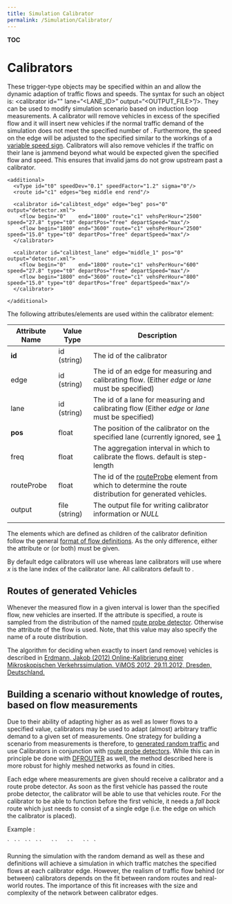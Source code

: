 ```yaml
---
title: Simulation Calibrator
permalink: /Simulation/Calibrator/
---
```


__TOC__

Calibrators
===========

These trigger-type objects may be specified within an and allow the dynamic adaption of traffic flows and speeds. The syntax for such an object is: <span class="inlxml"><calibrator id="<ID>" lane=“<LANE_ID>” output=“<OUTPUT_FILE>”/&gt;</span>. They can be used to modify simulation scenario based on induction loop measurements. A calibrator will remove vehicles in excess of the specified flow and it will insert new vehicles if the normal traffic demand of the simulation does not meet the specified number of . Furthermore, the speed on the edge will be adjusted to the specified similar to the workings of a [variable speed sign](/Simulation/Variable_Speed_Signs "wikilink"). Calibrators will also remove vehicles if the traffic on their lane is jammend beyond what would be expected given the specified flow and speed. This ensures that invalid jams do not grow upstream past a calibrator.

    <additional>
      <vType id="t0" speedDev="0.1" speedFactor="1.2" sigma="0"/>
      <route id="c1" edges="beg middle end rend"/>

      <calibrator id="calibtest_edge" edge="beg" pos="0" output="detector.xml">
        <flow begin="0"    end="1800" route="c1" vehsPerHour="2500" speed="27.8" type="t0" departPos="free" departSpeed="max"/>
        <flow begin="1800" end="3600" route="c1" vehsPerHour="2500" speed="15.0" type="t0" departPos="free" departSpeed="max"/>
      </calibrator>

      <calibrator id="calibtest_lane" edge="middle_1" pos="0" output="detector.xml">
        <flow begin="0"    end="1800" route="c1" vehsPerHour="600" speed="27.8" type="t0" departPos="free" departSpeed="max"/>
        <flow begin="1800" end="3600" route="c1" vehsPerHour="800" speed="15.0" type="t0" departPos="free" departSpeed="max"/>
      </calibrator>

    </additional>

The following attributes/elements are used within the calibrator element:

| Attribute Name | Value Type    | Description                                                                                                                                         |
|----------------|---------------|-----------------------------------------------------------------------------------------------------------------------------------------------------|
| **id**         | id (string)   | The id of the calibrator                                                                                                                            |
| edge           | id (string)   | The id of an edge for measuring and calibrating flow. (Either *edge* or *lane* must be specified)                                                   |
| lane           | id (string)   | The id of a lane for measuring and calibrating flow (Either *edge* or *lane* must be specified)                                                     |
| **pos**        | float         | The position of the calibrator on the specified lane (currently ignored, see [1](http://sumo-sim.org/trac.wsgi/ticket/1331)                         |
| freq           | float         | The aggregation interval in which to calibrate the flows. default is step-length                                                                    |
| routeProbe     | float         | The id of the [routeProbe](/Simulation/Output/RouteProbe "wikilink") element from which to determine the route distribution for generated vehicles. |
| output         | file (string) | The output file for writing calibrator information or *NULL*                                                                                        |
||

The elements which are defined as children of the calibrator definition follow the general [format of flow definitions](/Definition_of_Vehicles,_Vehicle_Types,_and_Routes#Repeated_vehicles "wikilink"). As the only difference, either the attribute or (or both) must be given.

By default edge calibrators will use whereas lane calibrators will use where *x* is the lane index of the calibrator lane. All calibrators default to .

Routes of generated Vehicles
----------------------------

Whenever the measured flow in a given interval is lower than the specified flow, new vehicles are inserted. If the attribute is specified, a route is sampled from the distribution of the named [route probe detector](/Simulation/Output/RouteProbe "wikilink"). Otherwise the attribute of the flow is used. Note, that this value may also specify the name of a route distribution.

The algorithm for deciding when exactly to insert (and remove) vehicles is described in [Erdmann, Jakob (2012) Online-Kalibrierung einer Mikroskopischen Verkehrssimulation. ViMOS 2012, 29.11.2012, Dresden, Deutschland.](http://elib.dlr.de/79428/)

Building a scenario without knowledge of routes, based on flow measurements
---------------------------------------------------------------------------

Due to their ability of adapting higher as as well as lower flows to a specified value, calibrators may be used to adapt (almost) arbitrary traffic demand to a given set of measurements. One strategy for building a scenario from measurements is therefore, to [generated random traffic](/Tools/Trip#randomTrips.py "wikilink") and use Calibrators in conjunction with [route probe detectors](/Simulation/Output/RouteProbe "wikilink"). While this can in principle be done with [DFROUTER](/DFROUTER "wikilink") as well, the method described here is more robust for highly meshed networks as found in cities.

Each edge where measurements are given should receive a calibrator and a route probe detector. As soon as the first vehicle has passed the route probe detector, the calibrator will be able to use that vehicles route. For the calibrator to be able to function before the first vehicle, it needs a *fall back* route which just needs to consist of a single edge (i.e. the edge on which the calibrator is placed).

Example :

<additional>
`   `<vType id="t0" speedDev="0.1"/>
`   `<routeProbe id="cali_edge1_probe" edge="edge1" freq="60" file="output.xml"/>
`   `<calibrator id="cali_edge1" lane="edge1_0" pos="0" output="detector.xml" freq="60" routeProbe="cali_edge1_probe">
`      `<route id="cali1_fallback" edges="edge1"/>
`      `<flow begin="0"    end="1800" route="cal1_fallback" vehsPerHour="2500" speed="27.8" type="t0" departPos="free" departSpeed="max"/>
`      `<flow begin="1800" end="3600" route="cal1_fallback" vehsPerHour="2500" speed="15.0" type="t0" departPos="free" departSpeed="max"/>
`   `</calibrator>
</additional>

Running the simulation with the random demand as well as these and definitions will achieve a simulation in which traffic matches the specified flows at each calibrator edge. However, the realism of traffic flow behind (or between) calibrators depends on the fit between random routes and real-world routes. The importance of this fit increases with the size and complexity of the network between calibrator edges.
